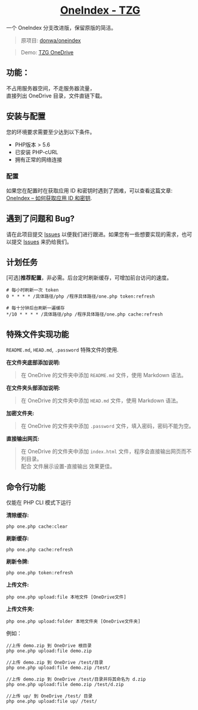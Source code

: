 <h1 align="center"><a href="https://github.com/TheZihanGu/oneindex-tzg">OneIndex - TZG</a></h1>

一个 OneIndex 分支改进版，保留原版的简洁。
> 原项目: [donwa/oneindex](https://github.com/donwa/oneindex)

> Demo: [TZG OneDrive](https://tzg6.app)

## 功能：
不占用服务器空间，不走服务器流量，   
直接列出 OneDrive 目录，文件直链下载。  

## 安装与配置
您的环境要求需要至少达到以下条件。
* PHP版本 > 5.6
* 已安装 PHP-cURL
* 拥有正常的网络连接

### 配置
如果您在配置时在获取应用 ID 和密钥时遇到了困难，可以查看这篇文章: [OneIndex – 如何获取应用 ID 和密钥](https://zihangu.com/?p=718).

## 遇到了问题和 Bug?
请在此项目提交 [Issues](https://github.com/TheZihanGu/oneindex-tzg/issues) 以便我们进行跟进。如果您有一些想要实现的需求，也可以提交 [Issues](https://github.com/TheZihanGu/oneindex-tzg/issues) 来扔给我们。

## 计划任务  
[可选]**推荐配置**，非必需。后台定时刷新缓存，可增加前台访问的速度。  
```
# 每小时刷新一次 token
0 * * * * /具体路径/php /程序具体路径/one.php token:refresh

# 每十分钟后台刷新一遍缓存
*/10 * * * * /具体路径/php /程序具体路径/one.php cache:refresh
```

## 特殊文件实现功能  
```README.md```, ```HEAD.md```, ```.password``` 特殊文件的使用.

**在文件夹底部添加说明:**  
>在 OneDrive 的文件夹中添加 ```README.md``` 文件，使用 Markdown 语法。  

**在文件夹头部添加说明:**  
>在 OneDrive 的文件夹中添加 ```HEAD.md``` 文件，使用 Markdown 语法。  

**加密文件夹:**  
>在 OneDrive 的文件夹中添加 ```.password``` 文件，填入密码，密码不能为空。  

**直接输出网页:**  
>在 OneDrive 的文件夹中添加 ```index.html``` 文件，程序会直接输出网页而不列目录。  
>配合 文件展示设置-直接输出 效果更佳。  

## 命令行功能  
仅能在 PHP CLI 模式下运行  

**清除缓存:**  
```
php one.php cache:clear
```
**刷新缓存:**  
```
php one.php cache:refresh
```
**刷新令牌:**  
```
php one.php token:refresh
```
**上传文件:**  
```
php one.php upload:file 本地文件 [OneDrive文件]
```


**上传文件夹:**  
```
php one.php upload:folder 本地文件夹 [OneDrive文件夹]
```

例如：  
```
//上传 demo.zip 到 OneDrive 根目录  
php one.php upload:file demo.zip  

//上传 demo.zip 到 OneDrive /test/目录  
php one.php upload:file demo.zip /test/  

//上传 demo.zip 到 OneDrive /test/目录并将其命名为 d.zip  
php one.php upload:file demo.zip /test/d.zip  

//上传 up/ 到 OneDrive /test/ 目录  
php one.php upload:file up/ /test/
```
